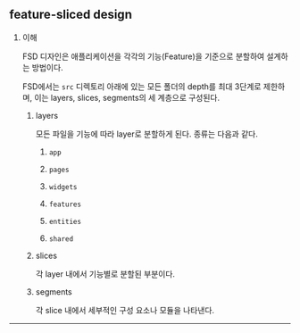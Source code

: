## feature-sliced design

1. 이해

   FSD 디자인은 애플리케이션을 각각의 기능(Feature)을 기준으로 분할하여 설계하는 방법이다.

   FSD에서는 `src` 디렉토리 아래에 있는 모든 폴더의 depth를 최대 3단계로 제한하며, 이는 layers, slices, segments의 세 계층으로 구성된다.

   1. layers

      모든 파일을 기능에 따라 layer로 분할하게 된다. 종류는 다음과 같다.

      1. `app`

      2. `pages`

      3. `widgets`

      4. `features`

      5. `entities`

      6. `shared`

   2. slices

      각 layer 내에서 기능별로 분할된 부분이다.

   3. segments

      각 slice 내에서 세부적인 구성 요소나 모듈을 나타낸다.

---
